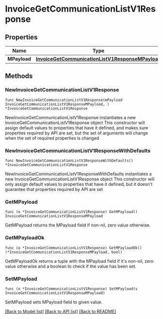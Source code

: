 # InvoiceGetCommunicationListV1Response

## Properties

Name | Type | Description | Notes
------------ | ------------- | ------------- | -------------
**MPayload** | [**InvoiceGetCommunicationListV1ResponseMPayload**](InvoiceGetCommunicationListV1ResponseMPayload.md) |  | 

## Methods

### NewInvoiceGetCommunicationListV1Response

`func NewInvoiceGetCommunicationListV1Response(mPayload InvoiceGetCommunicationListV1ResponseMPayload, ) *InvoiceGetCommunicationListV1Response`

NewInvoiceGetCommunicationListV1Response instantiates a new InvoiceGetCommunicationListV1Response object
This constructor will assign default values to properties that have it defined,
and makes sure properties required by API are set, but the set of arguments
will change when the set of required properties is changed

### NewInvoiceGetCommunicationListV1ResponseWithDefaults

`func NewInvoiceGetCommunicationListV1ResponseWithDefaults() *InvoiceGetCommunicationListV1Response`

NewInvoiceGetCommunicationListV1ResponseWithDefaults instantiates a new InvoiceGetCommunicationListV1Response object
This constructor will only assign default values to properties that have it defined,
but it doesn't guarantee that properties required by API are set

### GetMPayload

`func (o *InvoiceGetCommunicationListV1Response) GetMPayload() InvoiceGetCommunicationListV1ResponseMPayload`

GetMPayload returns the MPayload field if non-nil, zero value otherwise.

### GetMPayloadOk

`func (o *InvoiceGetCommunicationListV1Response) GetMPayloadOk() (*InvoiceGetCommunicationListV1ResponseMPayload, bool)`

GetMPayloadOk returns a tuple with the MPayload field if it's non-nil, zero value otherwise
and a boolean to check if the value has been set.

### SetMPayload

`func (o *InvoiceGetCommunicationListV1Response) SetMPayload(v InvoiceGetCommunicationListV1ResponseMPayload)`

SetMPayload sets MPayload field to given value.



[[Back to Model list]](../README.md#documentation-for-models) [[Back to API list]](../README.md#documentation-for-api-endpoints) [[Back to README]](../README.md)


